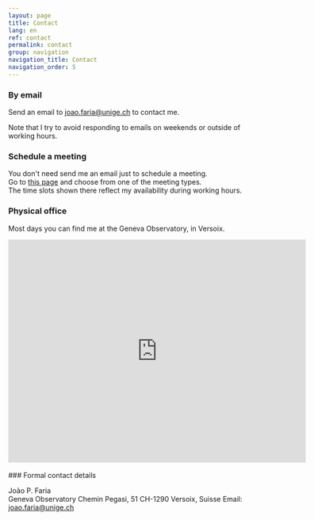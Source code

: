 ```yaml
---
layout: page
title: Contact
lang: en
ref: contact
permalink: contact
group: navigation
navigation_title: Contact
navigation_order: 5
---
```



### By email

Send an email to
<a href="mailto:joao.faria@unige.ch" target="_blank">joao.faria@unige.ch</a>
to contact me.

Note that I try to avoid responding to emails 
on weekends or outside of working hours.

### Schedule a meeting


You don't need send me an email just to schedule a meeting.  
Go to <a href="https://zcal.co/joaofaria" target="_blank">this page</a> and
choose from one of the meeting types.  
The time slots shown there reflect my availability during working hours.


### Physical office

Most days you can find me at the Geneva Observatory, in Versoix.

<center>
<iframe src="https://www.google.com/maps/embed?pb=!1m18!1m12!1m3!1d2756.076888006705!2d6.131574411627105!3d46.30831047660394!2m3!1f0!2f0!3f0!3m2!1i1024!2i768!4f13.1!3m3!1m2!1s0x478c66dbe0ae4e17%3A0xdd430cf4725a3672!2sGeneva%20Observatory!5e0!3m2!1sen!2sus!4v1692951662399!5m2!1sen!2sus" width="600" height="450" style="border:0;" allowfullscreen="" loading="lazy" referrerpolicy="no-referrer-when-downgrade"></iframe>
</center>


<br>
### Formal contact details

João P. Faria  
Geneva Observatory
Chemin Pegasi, 51
CH-1290 Versoix, Suisse
Email: joao.faria@unige.ch


<!-- --- -->


<!-- <script>
function copy2clipboard() {
  /* Get the text field */
  // var copyText = document.getElementById("email");
  /* Select the text field */
  // copyText.select();
  // copyText.setSelectionRange(0, 99999); /*For mobile devices*/
  /* Copy the text inside the text field */
  document.execCommand("copy", false, "testo");
  // /* Alert the copied text */
  alert("Copied the text: " + "testo");
}
</script> -->

